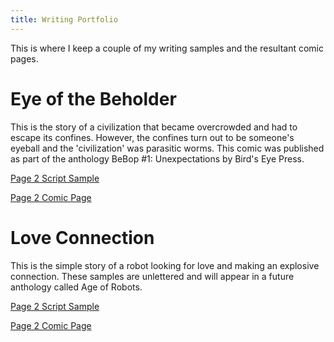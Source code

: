 ```yaml
---
title: Writing Portfolio
---
```

This is where I keep a couple of my writing samples and the resultant comic pages.

Eye of the Beholder
===================
This is the story of a civilization that became overcrowded and had to escape its confines. However,
the confines turn out to be someone's eyeball and the 'civilization' was parasitic worms. This comic 
was published as part of the anthology BeBop #1: Unexpectations by Bird's Eye Press.

[Page 2 Script Sample][1]

[Page 2 Comic Page][2]

Love Connection
===============
This is the simple story of a robot looking for love and making an explosive connection. These samples
are unlettered and will appear in a future anthology called Age of Robots.

[Page 2 Script Sample][1]

[Page 2 Comic Page][2]

[1]: https://deannevins.com/images/eotb_script_pg2.pdf
[2]: https://deannevins.com/images/eotb_pg2.jpg
[3]: https://deannevins.com/images/lc_script_pg2.pdf
[4]: https://deannevins.com/images/lc_pg2.jpg

